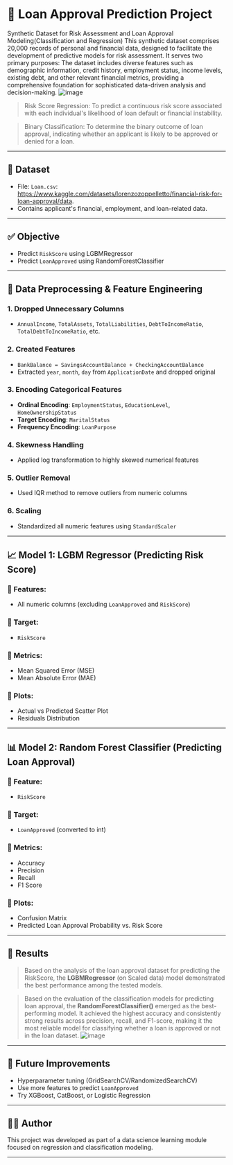 # 🏦 Loan Approval Prediction Project
Synthetic Dataset for Risk Assessment and Loan Approval Modeling(Classification and Regression)
This synthetic dataset comprises 20,000 records of personal and financial data, designed to facilitate the development of predictive models for risk assessment. It serves two primary purposes: The dataset includes diverse features such as demographic information, credit history, employment status, income levels, existing debt, and other relevant financial metrics, providing a comprehensive foundation for sophisticated data-driven analysis and decision-making.
![image](https://github.com/user-attachments/assets/024780ba-6e2f-421c-9795-52907109a77c)

> Risk Score Regression: To predict a continuous risk score associated with each individual's likelihood of loan default or financial instability.

> Binary Classification: To determine the binary outcome of loan approval, indicating whether an applicant is likely to be approved or denied for a loan.



---

## 📁 Dataset
- File: `Loan.csv`:  https://www.kaggle.com/datasets/lorenzozoppelletto/financial-risk-for-loan-approval/data.
- Contains applicant's financial, employment, and loan-related data.

---

## ✅ Objective
- Predict `RiskScore` using LGBMRegressor
- Predict `LoanApproved` using RandomForestClassifier

---

## 🔧 Data Preprocessing & Feature Engineering

### 1. Dropped Unnecessary Columns
- `AnnualIncome`, `TotalAssets`, `TotalLiabilities`, `DebtToIncomeRatio`, `TotalDebtToIncomeRatio`, etc.

### 2. Created Features
- `BankBalance = SavingsAccountBalance + CheckingAccountBalance`
- Extracted `year`, `month`, `day` from `ApplicationDate` and dropped original

### 3. Encoding Categorical Features
- **Ordinal Encoding**: `EmploymentStatus`, `EducationLevel`, `HomeOwnershipStatus`
- **Target Encoding**: `MaritalStatus`
- **Frequency Encoding**: `LoanPurpose`

### 4. Skewness Handling
- Applied log transformation to highly skewed numerical features

### 5. Outlier Removal
- Used IQR method to remove outliers from numeric columns

### 6. Scaling
- Standardized all numeric features using `StandardScaler`

---

## 📈 Model 1: LGBM Regressor (Predicting Risk Score)

### 🔹 Features: 
- All numeric columns (excluding `LoanApproved` and `RiskScore`)

### 🔹 Target:
- `RiskScore`

### 🔹 Metrics:
- Mean Squared Error (MSE)
- Mean Absolute Error (MAE)

### 🔹 Plots:
- Actual vs Predicted Scatter Plot
- Residuals Distribution

---

## 📊 Model 2: Random Forest Classifier (Predicting Loan Approval)

### 🔹 Feature:
- `RiskScore`

### 🔹 Target:
- `LoanApproved` (converted to int)

### 🔹 Metrics:
- Accuracy
- Precision
- Recall
- F1 Score

### 🔹 Plots:
- Confusion Matrix
- Predicted Loan Approval Probability vs. Risk Score

---
## 🧠 Results
> Based on the analysis of the loan approval dataset for predicting the RiskScore, the **LGBMRegressor** (on Scaled data)	 model demonstrated the best performance among the tested models.

> Based on the evaluation of the classification models for predicting loan approval, the **RandomForestClassifier()** emerged as the best-performing model. It achieved the highest accuracy and consistently strong results across precision, recall, and F1-score, making it the most reliable model for classifying whether a loan is approved or not in the loan dataset.
![image](https://github.com/user-attachments/assets/d77243aa-78a1-40a2-936c-0e830973fd09)

---
## 🧠 Future Improvements
- Hyperparameter tuning (GridSearchCV/RandomizedSearchCV)
- Use more features to predict `LoanApproved`
- Try XGBoost, CatBoost, or Logistic Regression

---

## 👩‍💻 Author
This project was developed as part of a data science learning module focused on regression and classification modeling.

---


